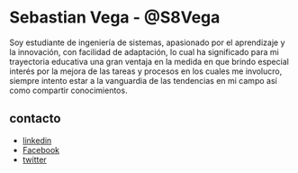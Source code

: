 # Sebastian Vega - @S8Vega

Soy estudiante de ingeniería de sistemas, apasionado por el aprendizaje y la innovación, con facilidad de adaptación, lo cual ha significado para mi trayectoria educativa una gran ventaja en la medida en que brindo especial interés por la mejora de las tareas y procesos en los cuales me involucro, siempre intento estar a la vanguardia de las tendencias en mi campo así como compartir conocimientos.

## contacto

- [linkedin](https://www.linkedin.com/in/s8vega/)
- [Facebook](https://www.facebook.com/S8Vega/)
- [twitter](https://twitter.com/S8Vega)
